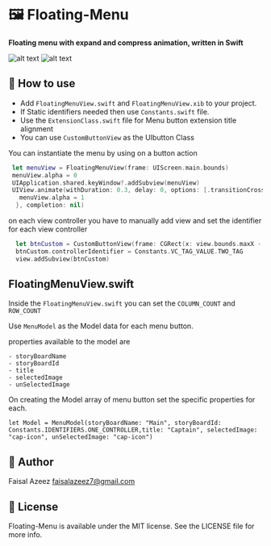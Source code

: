 # 🖼 Floating-Menu

**Floating menu with expand and compress animation, written in Swift**

![alt text](https://github.com/faisalazeez/Floating-Menu/blob/master/ScreenShot_01.gif)
![alt text](https://github.com/faisalazeez/Floating-Menu/blob/master/screenshot_02.gif)

## 🔨 How to use

- Add ```FloatingMenuView.swift``` and ```FloatingMenuView.xib``` to your project. 
- If Static identifiers needed then use ```Constants.swift``` file.
- Use the ```ExtensionClass.swift``` file for Menu button extension title alignment
- You can use ```CustomButtonView``` as the UIbutton Class

You can instantiate the menu by using on a button action

```Swift
 let menuView = FloatingMenuView(frame: UIScreen.main.bounds)
 menuView.alpha = 0
 UIApplication.shared.keyWindow?.addSubview(menuView)
 UIView.animate(withDuration: 0.3, delay: 0, options: [.transitionCrossDissolve], animations: {
   menuView.alpha = 1
  }, completion: nil)
```

on each view controller you have to manually add view and set the identifier for each view controller

```Swift
  let btnCustom = CustomButtonView(frame: CGRect(x: view.bounds.maxX - 100, y: view.bounds.maxY - 100, width: 70, height: 70))
  btnCustom.controllerIdentifier = Constants.VC_TAG_VALUE.TWO_TAG
  view.addSubview(btnCustom)
```
## FloatingMenuView.swift

Inside the ```FloatingMenuView.swift``` you can set the ```COLUMN_COUNT``` and ```ROW_COUNT```

Use ```MenuModel``` as the Model data for each menu button.

  properties available to the model are
  
    - storyBoardName
    - storyBoardId
    - title
    - selectedImage
    - unSelectedImage
 
On creating the Model array of menu button set the specific properties for each.

```  
let Model = MenuModel(storyBoardName: "Main", storyBoardId: Constants.IDENTIFIERS.ONE_CONTROLLER,title: "Captain", selectedImage: "cap-icon", unSelectedImage: "cap-icon")
```

## 👤 Author

Faisal Azeez faisalazeez7@gmail.com

## 📄 License

Floating-Menu is available under the MIT license. See the LICENSE file for more info.
